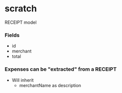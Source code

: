# scratch

RECEIPT model

### Fields
- id
- merchant
- total

### Expenses can be "extracted" from a RECEIPT
- Will inherit
    - merchantName as description